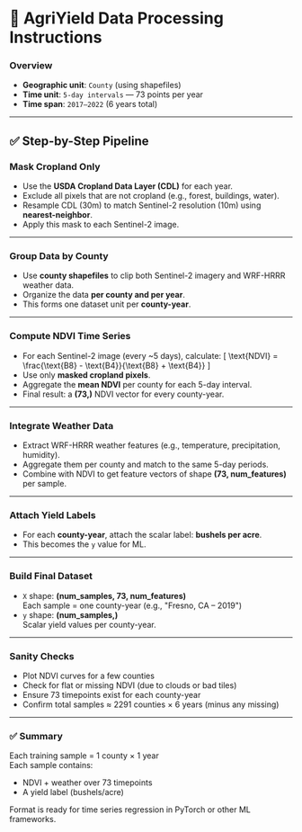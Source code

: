 # 🌾 AgriYield Data Processing Instructions

### Overview

- **Geographic unit**: `County` (using shapefiles)
- **Time unit**: `5-day intervals` — 73 points per year
- **Time span**: `2017–2022` (6 years total)

---

## ✅ Step-by-Step Pipeline

### Mask Cropland Only
- Use the **USDA Cropland Data Layer (CDL)** for each year.
- Exclude all pixels that are not cropland (e.g., forest, buildings, water).
- Resample CDL (30m) to match Sentinel-2 resolution (10m) using **nearest-neighbor**.
- Apply this mask to each Sentinel-2 image.

---

### Group Data by County
- Use **county shapefiles** to clip both Sentinel-2 imagery and WRF-HRRR weather data.
- Organize the data **per county and per year**.
- This forms one dataset unit per **county-year**.

---

### Compute NDVI Time Series
- For each Sentinel-2 image (every ~5 days), calculate:
  \[
  \text{NDVI} = \frac{\text{B8} - \text{B4}}{\text{B8} + \text{B4}}
  \]
- Use only **masked cropland pixels**.
- Aggregate the **mean NDVI** per county for each 5-day interval.
- Final result: a **(73,)** NDVI vector for every county-year.

---

### Integrate Weather Data
- Extract WRF-HRRR weather features (e.g., temperature, precipitation, humidity).
- Aggregate them per county and match to the same 5-day periods.
- Combine with NDVI to get feature vectors of shape **(73, num_features)** per sample.

---

### Attach Yield Labels
- For each **county-year**, attach the scalar label: **bushels per acre**.
- This becomes the `y` value for ML.

---

### Build Final Dataset
- `X` shape: **(num_samples, 73, num_features)**  
  Each sample = one county-year (e.g., "Fresno, CA – 2019")
- `y` shape: **(num_samples,)**  
  Scalar yield values per county-year.

---

### Sanity Checks
- Plot NDVI curves for a few counties
- Check for flat or missing NDVI (due to clouds or bad tiles)
- Ensure 73 timepoints exist for each county-year
- Confirm total samples ≈ 2291 counties × 6 years (minus any missing)

---

### ✅ Summary

Each training sample = 1 county × 1 year  
Each sample contains:
- NDVI + weather over 73 timepoints
- A yield label (bushels/acre)

Format is ready for time series regression in PyTorch or other ML frameworks.

